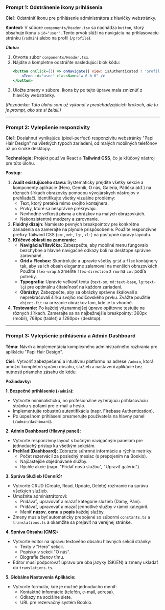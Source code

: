 ### Prompt 1: Odstránenie ikony prihlásenia

**Cieľ:** Odstrániť ikonu pre prihlásenie administrátora z hlavičky webstránky.

**Kontext:** V súbore `components/Header.tsx` sa nachádza `button`, ktorý obsahuje ikonu s `id="user"`. Tento prvok slúži na navigáciu na prihlasovaciu stránku (`/admin`) alebo na profil (`/profile`).

**Úloha:**
1.  Otvorte súbor `components/Header.tsx`.
2.  Nájdite a kompletne odstráňte nasledujúci blok kódu:
    ```jsx
    <button onClick={() => onNavigate({ view: isAuthenticated ? 'profile' : 'admin' })} className="icon-btn" aria-label={isAuthenticated ? t('profile_button_aria_view') : t('profile_button_aria_login')}>
        <Icon id="user" className="w-6 h-6" />
    </button>
    ```
3.  Uložte zmeny v súbore. Ikona by po tejto úprave mala zmiznúť z hlavičky webstránky.

*(Poznámka: Túto úlohu som už vykonal v predchádzajúcich krokoch, ale tu je prompt, ako ste si želali.)*

---

### Prompt 2: Vylepšenie responzivity

**Cieľ:** Dosiahnuť vynikajúcu (pixel-perfect) responzivitu webstránky "Papi Hair Design" na všetkých typoch zariadení, od malých mobilných telefónov až po široké desktopy.

**Technológie:** Projekt používa React a **Tailwind CSS**, čo je kľúčový nástroj pre túto úlohu.

**Postup:**
1.  **Audit existujúceho stavu:** Systematicky prejdite všetky sekcie a komponenty aplikácie (Hero, Cenník, O nás, Galéria, Pätička atď.) na rôznych šírkach obrazovky pomocou vývojárskych nástrojov v prehliadači. Identifikujte všetky vizuálne problémy:
    *   Text, ktorý preteká mimo svojho kontajnera.
    *   Prvky, ktoré sa nesprávne prekrývajú.
    *   Nevhodné veľkosti písma a obrázkov na malých obrazovkách.
    *   Nekonzistentné medzery a zarovnanie.
2.  **Fluidný dizajn:** Namiesto pevných breakpointov pre konkrétne zariadenia sa zamerajte na plynulé prispôsobenie. Použite responzívne prefixy Tailwind CSS (`sm:`, `md:`, `lg:`, `xl:`) na postupné úpravy layoutu.
3.  **Kľúčové oblasti na zameranie:**
    *   **Navigácia/Hlavička:** Zabezpečte, aby mobilné menu fungovalo bezchybne a hlavné navigačné odkazy boli na desktope správne zarovnané.
    *   **Grid a Flexbox:** Skontrolujte a upravte všetky `grid` a `flex` kontajnery tak, aby sa ich obsah elegantne zalamoval na menších obrazovkách. Použite `flex-wrap` a zmeňte `flex-direction` z `row` na `col` podľa potreby.
    *   **Typografia:** Upravte veľkosť textu (`text-sm`, `md:text-base`, `lg:text-lg`) pre optimálnu čitateľnosť na každom zariadení.
    *   **Obrázky:** Zabezpečte, aby sa obrázky správne škálovali a neprekračovali šírku svojho rodičovského prvku. Zvážte použitie `object-fit` na orezanie obrázkov tam, kde je to vhodné.
4.  **Testovanie:** Po každej významnejšej úprave opätovne testujte na rôznych šírkach. Zamerajte sa na najbežnejšie breakpointy: 360px (mobil), 768px (tablet) a 1280px+ (desktop).

---

### Prompt 3: Vylepšenie prihlásenia a Admin Dashboard

**Téma:** Návrh a implementácia komplexného administračného rozhrania pre aplikáciu "Papi Hair Design".

**Cieľ:** Vytvoriť zabezpečenú a intuitívnu platformu na adrese `/admin`, ktorá umožní kompletnú správu obsahu, služieb a nastavení aplikácie bez nutnosti priameho zásahu do kódu.

**Požiadavky:**

**1. Bezpečné prihlásenie (`/admin`):**
   - Vytvorte minimalistickú, no profesionálne vyzerajúcu prihlasovaciu stránku s poľami pre e-mail a heslo.
   - Implementujte robustnú autentifikáciu (napr. Firebase Authentication).
   - Po úspešnom prihlásení presmerujte používateľa na hlavný panel (`/admin/dashboard`).

**2. Admin Dashboard (Hlavný panel):**
   - Vytvorte responzívny layout s bočným navigačným panelom pre jednoduchý prístup ku všetkým sekciám.
   - **Prehľad (Dashboard):** Zobrazte súhrnné informácie a rýchle metriky:
     - Počet rezervácií za posledný mesiac (s prepojením na Bookio).
     - Najčastejšie objednávané služby.
     - Rýchle akcie (napr. "Pridať novú službu", "Upraviť galériu").

**3. Správa Služieb (Cenník):**
   - Vytvorte CRUD (Create, Read, Update, Delete) rozhranie na správu všetkých služieb.
   - Umožnite administrátorovi:
     - Pridávať, upravovať a mazať kategórie služieb (Dámy, Páni).
     - Pridávať, upravovať a mazať jednotlivé služby v rámci kategórií.
     - Meniť **názov**, **cenu** a **popis** každej služby.
   - Zmeny musia byť automaticky prepojené so súbormi `constants.ts` a `translations.ts` a okamžite sa prejaviť na verejnej stránke.

**4. Správa Obsahu (CMS):**
   - Vytvorte editor na úpravu textového obsahu hlavných sekcií stránky:
     - Texty v "Hero" sekcii.
     - Popisky v sekcii "O nás".
     - Biografie členov tímu.
   - Editor musí podporovať úpravu pre oba jazyky (SK/EN) a zmeny ukladať do `translations.ts`.

**5. Globálne Nastavenia Aplikácie:**
   - Vytvorte formulár, kde je možné jednoducho meniť:
     - Kontaktné informácie (telefón, e-mail, adresa).
     - Odkazy na sociálne siete.
     - URL pre rezervačný systém Bookio.
